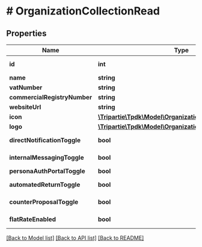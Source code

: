 # # OrganizationCollectionRead

## Properties

Name | Type | Description | Notes
------------ | ------------- | ------------- | -------------
**id** | **int** |  | [optional] [readonly]
**name** | **string** |  | [optional]
**vatNumber** | **string** |  | [optional]
**commercialRegistryNumber** | **string** |  | [optional]
**websiteUrl** | **string** |  | [optional]
**icon** | [**\Tripartie\Tpdk\Model\OrganizationMediaCollectionRead**](OrganizationMediaCollectionRead.md) |  | [optional]
**logo** | [**\Tripartie\Tpdk\Model\OrganizationMediaCollectionRead**](OrganizationMediaCollectionRead.md) |  | [optional]
**directNotificationToggle** | **bool** |  | [default to true]
**internalMessagingToggle** | **bool** |  | [default to true]
**personaAuthPortalToggle** | **bool** |  |
**automatedReturnToggle** | **bool** |  | [default to true]
**counterProposalToggle** | **bool** |  | [default to true]
**flatRateEnabled** | **bool** |  | [optional] [readonly]

[[Back to Model list]](../../README.md#models) [[Back to API list]](../../README.md#endpoints) [[Back to README]](../../README.md)
